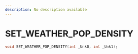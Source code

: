 ```yaml
---
description: No description available 
---
```


# SET_WEATHER_POP_DENSITY

```cpp
void SET_WEATHER_POP_DENSITY(int _Unk0, int _Unk1);
```